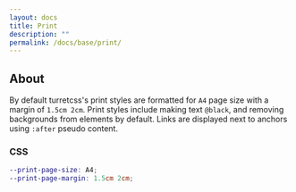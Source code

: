```yaml
---
layout: docs
title: Print
description: ""
permalink: /docs/base/print/
---
```


## About

By default turretcss's print styles are formatted for `A4` page size with a margin of `1.5cm 2cm`. Print styles include making text `@black`, and removing backgrounds from elements by default. Links are displayed next to anchors using `:after` pseudo content.

### CSS

```scss
--print-page-size: A4;
--print-page-margin: 1.5cm 2cm;
```
